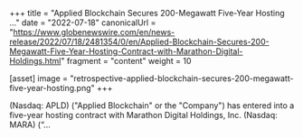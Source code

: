 +++
title = "Applied Blockchain Secures 200-Megawatt Five-Year Hosting ..."
date = "2022-07-18"
canonicalUrl = "https://www.globenewswire.com/en/news-release/2022/07/18/2481354/0/en/Applied-Blockchain-Secures-200-Megawatt-Five-Year-Hosting-Contract-with-Marathon-Digital-Holdings.html"
fragment = "content"
weight = 10

[asset]
    image = "retrospective-applied-blockchain-secures-200-megawatt-five-year-hosting.png"
+++

(Nasdaq: APLD) ("Applied Blockchain" or the "Company") has entered into a 
five-year hosting contract with Marathon Digital Holdings, Inc. (Nasdaq: 
MARA) (“...
